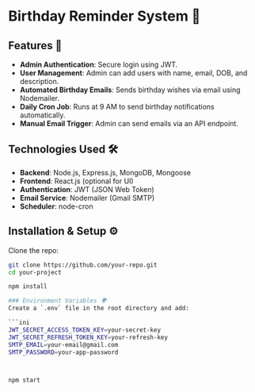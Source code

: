 # Birthday Reminder System 🎂  

## Features 🚀  
- **Admin Authentication**: Secure login using JWT.  
- **User Management**: Admin can add users with name, email, DOB, and description.  
- **Automated Birthday Emails**: Sends birthday wishes via email using Nodemailer.  
- **Daily Cron Job**: Runs at 9 AM to send birthday notifications automatically.  
- **Manual Email Trigger**: Admin can send emails via an API endpoint.  

## Technologies Used 🛠  
- **Backend**: Node.js, Express.js, MongoDB, Mongoose  
- **Frontend**: React.js (optional for UI)  
- **Authentication**: JWT (JSON Web Token)  
- **Email Service**: Nodemailer (Gmail SMTP)  
- **Scheduler**: node-cron  

## Installation & Setup ⚙️  
Clone the repo:  
   ```bash
   git clone https://github.com/your-repo.git
   cd your-project

   npm install

### Environment Variables 🌍  
Create a `.env` file in the root directory and add:  

```ini
JWT_SECRET_ACCESS_TOKEN_KEY=your-secret-key
JWT_SECRET_REFRESH_TOKEN_KEY=your-refresh-key
SMTP_EMAIL=your-email@gmail.com
SMTP_PASSWORD=your-app-password



npm start

